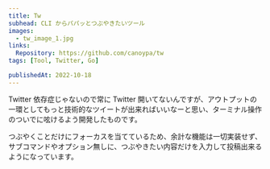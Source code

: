 ```yaml
---
title: Tw
subhead: CLI からパパッとつぶやきたいツール
images:
  - tw_image_1.jpg
links:
  Repository: https://github.com/canoypa/tw
tags: [Tool, Twitter, Go]

publishedAt: 2022-10-18
---
```


Twitter 依存症じゃないので常に Twitter 開いてないんですが、アウトプットの一環としてもっと技術的なツイートが出来ればいいなーと思い、ターミナル操作のついでに呟けるよう開発したものです。

つぶやくことだけにフォーカスを当てているため、余計な機能は一切実装せず、サブコマンドやオプション無しに、つぶやきたい内容だけを入力して投稿出来るようになっています。
